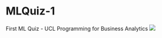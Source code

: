 # MLQuiz-1
 First ML Quiz - UCL Programming for Business Analytics 
![](https://colab.research.google.com/drive/14Ski43lvv3qCBMwYyq4FRqyrVX2u-X2E?usp=sharing)
